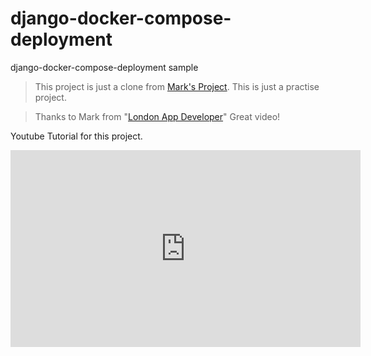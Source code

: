 # django-docker-compose-deployment
django-docker-compose-deployment sample

> This project is just a clone from [Mark's Project](https://github.com/LondonAppDeveloper/deploy-django-with-docker-compose). This is just a practise project.

> Thanks to Mark from "[London App Developer](https://www.youtube.com/c/LondonAppDeveloper)"
Great video!

Youtube Tutorial for this project.
<iframe width="560" height="315" src="https://www.youtube.com/embed/mScd-Pc_pX0" title="YouTube video player" frameborder="0" allow="accelerometer; autoplay; clipboard-write; encrypted-media; gyroscope; picture-in-picture" allowfullscreen></iframe>


